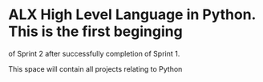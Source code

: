 # ALX High Level Language in Python. This is the first beginging
 of Sprint 2 after successfully completion of Sprint 1.

This space will contain all projects relating to Python

